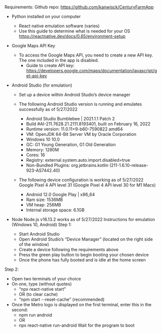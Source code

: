 Requirements:
Github repo: https://github.com/kanwisck/CenturyFarmApp

- Python installed on your computer
    - React native emulation software (varies)
    - Use this guide to determine what is needed for your OS https://reactnative.dev/docs/0.65/environment-setup

- Google Maps API Key
  - To access the Google Maps API, you need to create a new API key. The one included in the app is disabled.
    - Guide to create API key: https://developers.google.com/maps/documentation/javascript/get-api-key

- Android Studio (for emulation)
  - Set up a device within Android Studio’s device manager
  - The following Android Studio version is running and emulates successfully as of 5/27/2022
    - Android Studio Bumblebee | 2021.1.1 Patch 2
    - Build #AI-211.7628.21.2111.8193401, built on February 16, 2022
    - Runtime version: 11.0.11+9-b60-7590822 amd64
    - VM: OpenJDK 64-Bit Server VM by Oracle Corporation
    - Windows 10 10.0
    - GC: G1 Young Generation, G1 Old Generation
    - Memory: 1280M
    - Cores: 16
    - Registry: external.system.auto.import.disabled=true
    - Non-Bundled Plugins: org.jetbrains.kotlin (211-1.6.10-release-923-AS7442.40)

  - The following device configuration is working as of 5/27/2022
Google Pixel 4 API level 31 (Google Pixel 4 API level 30 for M1 Macs)
    - Android 12.0 Google Play | x86_64
    - Ram size: 1536MB
    - VM heap: 256MB
    - Internal storage space: 6.1GB

- Node
Node.js v16.13.2 works as of 5/27/2022
Instructions for emulation (Windows 10, Android)
Step 1:
  - Start Android Studio
  - Open Android Studio’s “Device Manager” (located on the right side of the window)
  - Create a device following the requirements above
  - Press the green play button to begin booting your chosen device
  - Once the phone has fully booted and is idle at the home screen

Step 2:
  - Open two terminals of your choice
  - On one, type (without quotes)
    - “npx react-native start”
    - OR (to clear cache)
    - “npm start --reset-cache” (recommended)
  - Once the Metro logo is displayed on the first terminal, enter this in the second:
    - npm run android
    - OR
    - npx react-native run-android
Wait for the program to boot